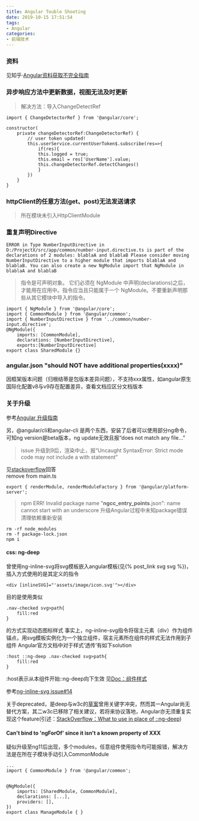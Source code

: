 ```yaml
---
title: Angular Touble Shooting
date: 2019-10-15 17:51:54
tags:
- Angular
categories: 
- 前端技术
---
```

### 资料
见知乎·[Angular资料获取不完全指南](https://zhuanlan.zhihu.com/p/36385830?utm_source=wechat_session&utm_medium=social&utm_oi=44172316770304&utm_campaign=shareopn)

### 异步响应方法中更新数据，视图无法及时更新
> 解决方法：导入ChangeDetectRef
```
import { ChangeDetectorRef } from '@angular/core';

constructor(
    private changeDetectorRef:ChangeDetectorRef) { 
        // user token updated!
        this.userService.currentUserToken$.subscribe(res=>{
            if(res){
            this.logged = true;
            this.email = res['UserName'].value;
            this.changeDetectorRef.detectChanges()
            }
        })
    }
}
```
### httpClient的任意方法(get、post)无法发送请求
> 所在模块未引入HttpClientModule

### 重复声明Directive
```
ERROR in Type NumberInputDirective in D:/ProjectX/src/app/common/number-input.directive.ts is part of the declarations of 2 modules: blablaA and blablaB Please consider moving NumberInputDirective to a higher module that imports blablaA and blablaB. You can also create a new NgModule import that NgModule in blablaA and blablaB

```
> 指令是可声明对象。 它们必须在 NgModule 中声明(declarations)之后，才能用在应用中。指令应当且只能属于一个 NgModule。不要重新声明那些从其它模块中导入的指令。

```
import { NgModule } from '@angular/core';
import { CommonModule } from '@angular/common';
import { NumberInputDirective } from '../common/number-input.directive';
@NgModule({
    imports: [CommonModule],
    declarations: [NumberInputDirective],
    exports:[NumberInputDirective]
export class SharedModule {}
```
### angular.json "should NOT have additional properties(xxxx)"

因框架版本问题（归根结蒂是包版本差异问题），不支持xxx属性，如angular原生国际化配置v8与v9存在配置差异，查看文档应区分文档版本

### 关于升级
参考[Angular 升级指南](https://update.angular.io/)

另，@angular/cli和angular-cli 是两个东西，安装了后者可以使用部分ng命令，可知ng version是beta版本，ng update无效且报“does not match any file...”

> issue 升级到9后，渲染中止，报“Uncaught SyntaxError: Strict mode code may not include a with statement”

见[stackoverflow](https://stackoverflow.com/questions/60114758/uncaught-syntaxerror-strict-mode-code-may-not-include-a-with-statement)回答<br>
remove from main.ts
```
export { renderModule, renderModuleFactory } from '@angular/platform-server';
```

> npm ERR! Invalid package name "__ngcc_entry_points__.json": name cannot start with an underscore
升级Angular过程中未知package错误 清理依赖重新安装
```
rm -rf node_modules
rm -f package-lock.json
npm i
```
#### css: ng-deep
曾使用ng-inline-svg将svg模板嵌入angular模板(见{% post_link svg svg %})，插入方式使用的是其定义的指令
```
<div [inlineSVG]="'assets/image/icon.svg'"></div>
```
目的是使用类似
```
.nav-checked svg>path{
    fill:red
}
```
的方式实现动态图标样式
事实上，ng-inline-svg指令将宿主元素（div）作为组件锚点，用svg模板实例化为一个独立组件，宿主元素所在组件的样式无法作用到子组件
Angular官方文档中对于样式‘透传’有如下solution
```
:host ::ng-deep .nav-checked svg>path{
    fill:red
}
```
:host表示从本组件开始::ng-deep向下生效
见[Doc：组件样式](https://angular.cn/guide/component-styles#deprecated-deep--and-ng-deep)

参考[ng-inline-svg issue#14](https://github.com/arkon/ng-inline-svg/issues/14)

关于deprecated，是deep与w3c的[草案](https://drafts.csswg.org/css-scoping-1/)曾用关键字冲突，然而其一Angular尚无替代方案，其二w3c已移除了相关建议，若将来协议落地，Angular亦无须重复实现这个feature(引述：[StackOverflow：What to use in place of ::ng-deep](https://stackoverflow.com/questions/47024236/what-to-use-in-place-of-ng-deep))

#### Can't bind to 'ngForOf' since it isn't a known property of XXX
疑似升级至ng11后出现，多个modules，任意组件使用指令均可能报错，解决方法是在所在子模块手动引入CommonModule
```
...
import { CommonModule } from '@angular/common';


@NgModule({
    imports: [SharedModule, CommonModule],
    declarations: [...],
    providers: [],
})
export class ManageModule { }
```
